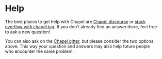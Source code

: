 # Help

The best places to get help with Chapel are [Chapel discourse][discourse-link] or [stack overflow with chapel tag][so-link].
If you don't already find an answer there, feel free to ask a new question!

You can also ask on the [Chapel gitter][gitter-link], but please consider the two options above.
This way your question and answers may also help future people who encounter the same problem.

[discourse-link]: https://chapel.discourse.group/
[so-link]: https://stackoverflow.com/questions/tagged/chapel
[gitter-link]: https://gitter.im/chapel-lang/chapel